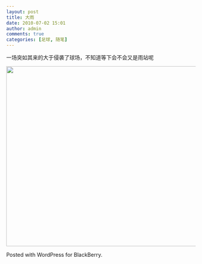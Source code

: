 ```yaml
---
layout: post
title: 大雨
date: 2010-07-02 15:01
author: admin
comments: true
categories: [足球, 随笔]
---
```

一场突如其来的大于侵袭了球场，不知道等下会不会又是雨站呢<p><a href="http://blog.maradonasu.com/wp-content/uploads/2010/07/img00033-20100627-15137.jpg"><img class="alignnone size-full" src="http://blog.maradonasu.com/wp-content/uploads/2010/07/img00033-20100627-15137.jpg" alt="" title="/home/wpcom/public_html/wp-content/blogs.dir/41e/13938530/files/2010/07/img00033-20100627-1513.jpg" width="640" height="480" /></a></p> <p>Posted with WordPress for BlackBerry.</p>
